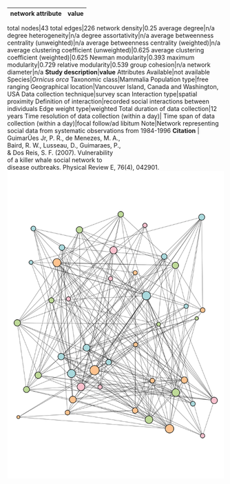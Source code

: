 network attribute|value
---|---

total nodes|43
total edges|226
network density|0.25
average degree|n/a
degree heterogeneity|n/a
degree assortativity|n/a
average betweenness centrality (unweighted)|n/a
average betweenness centrality (weighted)|n/a
average clustering coefficient (unweighted)|0.625
average clustering coefficient (weighted)|0.625
Newman modularity|0.393
maximum modularity|0.729
relative modularity|0.539
group cohesion|n/a
network diameter|n/a
**Study description**|**value**
Attributes Available|not available
Species|*Ornicus orca*
Taxonomic class|Mammalia
Population type|free ranging
Geographical location|Vancouver Island, Canada and Washington, USA
Data collection technique|survey scan
Interaction type|spatial proximity
Definition of interaction|recorded social interactions between individuals
Edge weight type|weighted
Total duration of data collection|12 years
Time resolution of data collection (within a day)|
Time span of data collection (within a day)|focal follow/ad libitum
Note|Network representing social data from systematic observations from 1984-1996
**Citation** | GuimarÜes Jr, P. R., de Menezes, M. A., <br> Baird, R. W., Lusseau, D., Guimaraes, P., <br> & Dos Reis, S. F. (2007). Vulnerability <br> of a killer whale social network to <br> disease outbreaks. Physical Review E, 76(4), 042901. <br>
![NetworkImage](/Networks/Network%20Visualizations/killer_whale_guimaraes.png)
